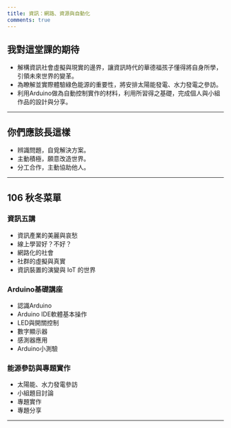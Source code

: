 ```yaml
---
title: 資訊：網路、資源與自動化
comments: true
---
```


## 我對這堂課的期待

+ 解構資訊社會虛擬與現實的邊界，讓資訊時代的華德福孩子懂得將自身所學，引領未來世界的變革。
+ 為瞭解並實際體驗綠色能源的重要性，將安排太陽能發電、水力發電之參訪。
+ 利用Arduino做為自動控制實作的材料，利用所習得之基礎，完成個人與小組作品的設計與分享。


---

## 你們應該長這樣

+ 辨識問題，自覓解決方案。
+ 主動積極，願意改造世界。
+ 分工合作，主動協助他人。

---

## 106 秋冬菜單

### 資訊五講
+ 資訊產業的美麗與哀愁
+ 線上學習好？不好？
+ 網路化的社會
+ 社群的虛擬與真實
+ 資訊裝置的演變與 IoT 的世界

### Arduino基礎講座
+ 認識Arduino
+ Arduino IDE軟體基本操作
+ LED與開關控制
+ 數字顯示器
+ 感測器應用
+ Arduino小測驗

### 能源參訪與專題實作
+ 太陽能、水力發電參訪
+ 小組題目討論
+ 專題實作
+ 專題分享


---

<div class="github-card" data-user="iscixin"></div>
